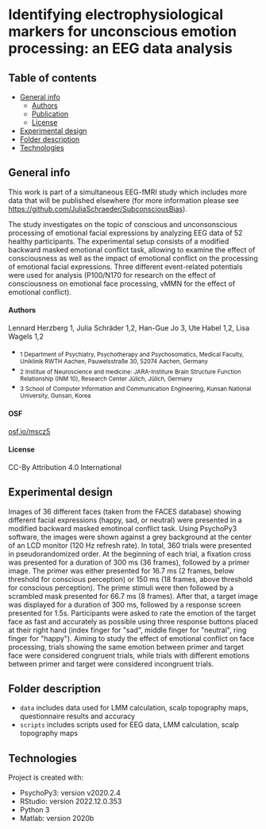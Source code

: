 # Identifying electrophysiological markers for unconscious emotion processing: an EEG data analysis 
  
## Table of contents
* [General info](#general-info)
    * [Authors](#authors)
    * [Publication](#OSF)
    * [License](#license)
* [Experimental design](#experimental-design)
* [Folder description](#folder-description)
* [Technologies](#technologies)

## General info 
This work is part of a simultaneous EEG-fMRI study which includes more data that will be published elsewhere (for more information please see https://github.com/JuliaSchraeder/SubconsciousBias). 

The study investigates on the topic of conscious and unconsonscious processing of emotional facial expressions by analyzing EEG data of 52 healthy participants. The experimental setup consists of a modified backward masked emotional conflict task, allowing to examine the effect of consciousness as well as the impact of emotional conflict on the processing of emotional facial expressions. Three different event-related potentials were used for analysis (P100/N170 for research on the effect of consciousness on emotional face processing, vMMN for the effect of emotional conflict). 

#### Authors 
Lennard Herzberg 1, Julia Schräder 1,2, Han-Gue Jo 3, Ute Habel 1,2, Lisa Wagels 1,2

* <sub> 1 Department of Psychiatry, Psychotherapy and Psychosomatics, Medical Faculty, Uniklinik RWTH Aachen, Pauwelsstraße 30, 52074 Aachen, Germany <sub/>
* <sub> 2 Institue of Neuroscience and medicine: JARA-Institure Brain Structure Function Relationship (INM 10), Research Center Jülich, Jülich, Germany <sub/>
* <sub> 3 School of Computer Information and Communication Engineering, Kunsan National University, Gunsan, Korea <sub/>


#### OSF

[osf.io/mscz5](https://osf.io/bfrky)

#### License 

CC-By Attribution 4.0 International 

## Experimental design 

Images of 36 different faces (taken from the FACES database) showing different facial expressions (happy, sad, or neutral) were presented in a modified backward masked emotinoal conflict task. Using PsychoPy3 software, the images were shown against a grey background at the center of an LCD monitor (120 Hz refresh rate). In total, 360 trials were presented in pseudorandomized order. 
At the beginning of each trial, a fixation cross was presented for a duration of 300 ms (36 frames), followed by a primer image. The primer was either presented for 16.7 ms (2 frames, below threshold for conscious perception) or 150 ms (18 frames, above threshold for conscious perception). The prime stimuli were then followed by a scrambled mask presented for 66.7 ms (8 frames). After that, a target image was displayed for a duration of 300 ms, followed by a response screen presented for 1.5s. Participants were asked to rate the emotion of the target face as fast and accurately as possible using three response buttons placed at their right hand (index finger for "sad", middle finger for "neutral", ring finger for "happy"). 
Aiming to study the effect of emotional conflict on face processing, trials showing the same emotion between primer and target face were considered congruent trials, while trials with different emotions between primer and target were considered incongruent trials. 

## Folder description 

* `data` includes data used for LMM calculation, scalp topography maps, questionnaire results and accuracy
* `scripts` includes scripts used for EEG data, LMM calculation, scalp topography maps

## Technologies 
Project is created with: 
* PsychoPy3: version v2020.2.4
* RStudio: version 2022.12.0.353
* Python 3
* Matlab: version 2020b
